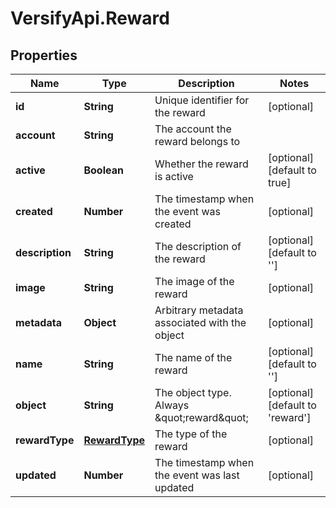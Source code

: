 # VersifyApi.Reward

## Properties

Name | Type | Description | Notes
------------ | ------------- | ------------- | -------------
**id** | **String** | Unique identifier for the reward | [optional] 
**account** | **String** | The account the reward belongs to | 
**active** | **Boolean** | Whether the reward is active | [optional] [default to true]
**created** | **Number** | The timestamp when the event was created | [optional] 
**description** | **String** | The description of the reward | [optional] [default to &#39;&#39;]
**image** | **String** | The image of the reward | [optional] 
**metadata** | **Object** | Arbitrary metadata associated with the object | [optional] 
**name** | **String** | The name of the reward | [optional] [default to &#39;&#39;]
**object** | **String** | The object type. Always \&quot;reward\&quot; | [optional] [default to &#39;reward&#39;]
**rewardType** | [**RewardType**](RewardType.md) | The type of the reward | [optional] 
**updated** | **Number** | The timestamp when the event was last updated | [optional] 


